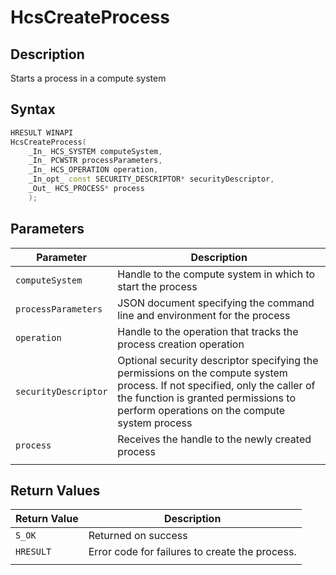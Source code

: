 # HcsCreateProcess

## Description

Starts a process in a compute system

## Syntax

```cpp
HRESULT WINAPI
HcsCreateProcess(
    _In_ HCS_SYSTEM computeSystem,
    _In_ PCWSTR processParameters,
    _In_ HCS_OPERATION operation,
    _In_opt_ const SECURITY_DESCRIPTOR* securityDescriptor,
    _Out_ HCS_PROCESS* process
    );
```

## Parameters

|Parameter     |Description|
|---|---|
|`computeSystem`| Handle to the compute system in which to start the process|
|`processParameters`| JSON document specifying the command line and environment for the process|
|`operation`| Handle to the operation that tracks the process creation operation|
|`securityDescriptor`| Optional security descriptor specifying the permissions on the compute system process. If not specified, only the caller of the function is granted permissions to perform operations on the compute system process|
|`process`| Receives the handle to the newly created process|
|    |    |

## Return Values

|Return Value | Description|
|---|---|
|`S_OK`| Returned on success|
|`HRESULT`|Error code for failures to create the process.|
|    |    |
